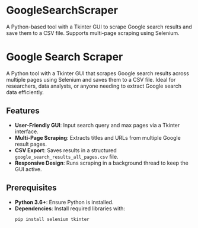 # GoogleSearchScraper
A Python-based tool with a Tkinter GUI to scrape Google search results and save them to a CSV file. Supports multi-page scraping using Selenium.
# Google Search Scraper

A Python tool with a Tkinter GUI that scrapes Google search results across multiple pages using Selenium and saves them to a CSV file. Ideal for researchers, data analysts, or anyone needing to extract Google search data efficiently.

## Features
- **User-Friendly GUI**: Input search query and max pages via a Tkinter interface.
- **Multi-Page Scraping**: Extracts titles and URLs from multiple Google result pages.
- **CSV Export**: Saves results in a structured `google_search_results_all_pages.csv` file.
- **Responsive Design**: Runs scraping in a background thread to keep the GUI active.

## Prerequisites
- **Python 3.6+**: Ensure Python is installed.
- **Dependencies**: Install required libraries with:
  ```bash
  pip install selenium tkinter
